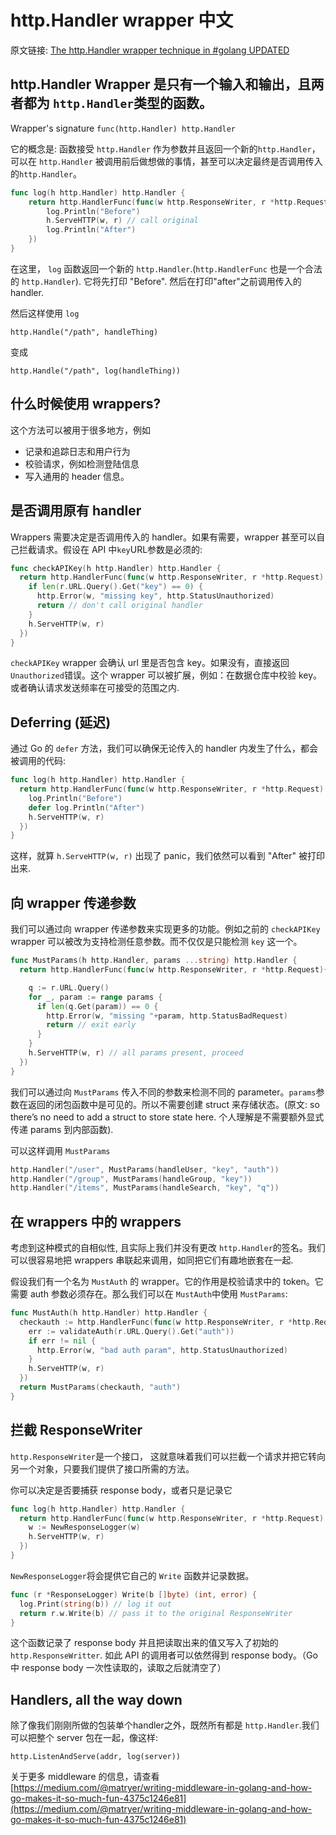 # http.Handler wrapper 中文

原文链接:  [The http.Handler wrapper technique in #golang UPDATED](https://medium.com/@matryer/the-http-handler-wrapper-technique-in-golang-updated-bc7fbcffa702)

## http.Handler Wrapper 是只有一个输入和输出，且两者都为 `http.Handler`类型的函数。

Wrapper's signature `func(http.Handler) http.Handler`

它的概念是: 函数接受 `http.Handler` 作为参数并且返回一个新的`http.Handler`，可以在 `http.Handler` 被调用前后做想做的事情，甚至可以决定最终是否调用传入的`http.Handler`。

```go
func log(h http.Handler) http.Handler {
	return http.HandlerFunc(func(w http.ResponseWriter, r *http.Request){
		log.Println("Before")
		h.ServeHTTP(w, r) // call original
		log.Println("After")
	})
}
```

在这里， `log` 函数返回一个新的 `http.Handler`.(`http.HandlerFunc` 也是一个合法的 `http.Handler`). 它将先打印 "Before". 然后在打印"after"之前调用传入的 handler.

然后这样使用 `log`

`http.Handle("/path", handleThing)`

变成

`http.Handle("/path", log(handleThing))`

## 什么时候使用 wrappers?
这个方法可以被用于很多地方，例如

* 记录和追踪日志和用户行为
* 校验请求，例如检测登陆信息
* 写入通用的 header 信息。

## 是否调用原有 handler
Wrappers 需要决定是否调用传入的 handler。如果有需要，wrapper 甚至可以自己拦截请求。假设在 API 中`key`URL参数是必须的:

```go
func checkAPIKey(h http.Handler) http.Handler {
  return http.HandlerFunc(func(w http.ResponseWriter, r *http.Request) {
    if len(r.URL.Query().Get("key") == 0) {
      http.Error(w, "missing key", http.StatusUnauthorized)
      return // don't call original handler
    }
    h.ServeHTTP(w, r)
  })
}
```

`checkAPIKey` wrapper 会确认 url 里是否包含 key。如果没有，直接返回 `Unauthorized`错误。这个 wrapper 可以被扩展，例如：在数据仓库中校验 key。或者确认请求发送频率在可接受的范围之内.

## Deferring (延迟)
通过 Go 的 `defer` 方法，我们可以确保无论传入的 handler 内发生了什么，都会被调用的代码:

```go
func log(h http.Handler) http.Handler {
  return http.HandlerFunc(func(w http.ResponseWriter, r *http.Request) {
    log.Println("Before")
    defer log.Println("After")
    h.ServeHTTP(w, r)
  })
}
```

这样，就算 `h.ServeHTTP(w, r)` 出现了 panic，我们依然可以看到 "After" 被打印出来.

## 向 wrapper 传递参数

我们可以通过向 wrapper 传递参数来实现更多的功能。例如之前的 `checkAPIKey` wrapper 可以被改为支持检测任意参数。而不仅仅是只能检测 `key` 这一个。

```go
func MustParams(h http.Handler, params ...string) http.Handler {
  return http.HandlerFunc(func(w http.ResponseWriter, r *http.Request){

    q := r.URL.Query()
    for _, param := range params {
      if len(q.Get(param)) == 0 {
        http.Error(w, "missing "+param, http.StatusBadRequest)
        return // exit early
      }
    }
    h.ServeHTTP(w, r) // all params present, proceed
  })
}
```

我们可以通过向 `MustParams` 传入不同的参数来检测不同的 parameter。`params`参数在返回的闭包函数中是可见的。所以不需要创建 struct 来存储状态。(原文: so there’s no need to add a struct to store state here. 个人理解是不需要额外显式传递 params 到内部函数).

可以这样调用 `MustParams`

```go
http.Handler("/user", MustParams(handleUser, "key", "auth"))
http.Handler("/group", MustParams(handleGroup, "key"))
http.Handler("/items", MustParams(handleSearch, "key", "q"))
```

## 在 wrappers 中的 wrappers
考虑到这种模式的自相似性, 且实际上我们并没有更改 `http.Handler`的签名。我们可以很容易地把 wrappers 串联起来调用，如同把它们有趣地嵌套在一起.

假设我们有一个名为  `MustAuth` 的 wrapper。它的作用是校验请求中的 token。它需要 auth 参数必须存在。那么我们可以在 `MustAuth`中使用 `MustParams`:

```go
func MustAuth(h http.Handler) http.Handler {
  checkauth := http.HandlerFunc(func(w http.ResponseWriter, r *http.Request){
    err := validateAuth(r.URL.Query().Get("auth"))
    if err != nil {
      http.Error(w, "bad auth param", http.StatusUnauthorized)
    }
    h.ServeHTTP(w, r)
  })
  return MustParams(checkauth, "auth")
}
```

## 拦截 ResponseWriter

`http.ResponseWriter`是一个接口， 这就意味着我们可以拦截一个请求并把它转向另一个对象，只要我们提供了接口所需的方法。

你可以决定是否要捕获 response body，或者只是记录它

```go
func log(h http.Handler) http.Handler {
  return http.HandlerFunc(func(w http.ResponseWriter, r *http.Request) {
    w := NewResponseLogger(w)
    h.ServeHTTP(w, r)
  })
}
```

`NewResponseLogger`将会提供它自己的 `Write` 函数并记录数据。

```go
func (r *ResponseLogger) Write(b []byte) (int, error) {
  log.Print(string(b)) // log it out
  return r.w.Write(b) // pass it to the original ResponseWriter
}
```

这个函数记录了 response body 并且把读取出来的值又写入了初始的 `http.ResponseWritter`. 如此 API 的调用者可以依然得到 response body。（Go 中 response body 一次性读取的，读取之后就清空了）

## Handlers, all the way down
除了像我们刚刚所做的包装单个handler之外，既然所有都是 `http.Handler`.我们可以把整个 server 包在一起，像这样:

`http.ListenAndServe(addr, log(server))`


关于更多 middleware 的信息，请查看   [https://medium.com/@matryer/writing-middleware-in-golang-and-how-go-makes-it-so-much-fun-4375c1246e81](https://medium.com/@matryer/writing-middleware-in-golang-and-how-go-makes-it-so-much-fun-4375c1246e81)






















